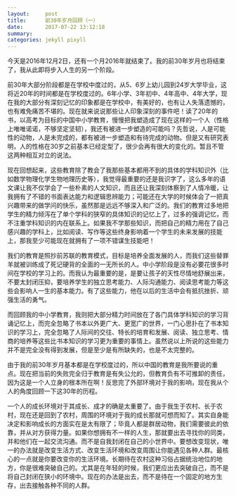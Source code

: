 ```yaml
---
layout:     post
title:      前30年岁月回顾（一）
date:       2017-07-22 13:12:18
summary:    
categories: jekyll pixyll
---
```



今天是2016年12月2日，还有一个月2016年就结束了。我的前30年岁月也将结束了，我从此即将步入人生的另一个阶段。

前30年大部分阶段都是在学校中度过的，从5、6岁上幼儿园到24岁大学毕业，这将近20年的时间都是在学校度过的。6年小学、3年初中、4年高中、4年大学，现在我的大部分有深刻记忆的印象都是在学校中，有美好的，也有让人失落遗憾的，也有难免痛苦不堪的。现在就来说说那些让人印象深刻的事件吧！读了20年的书，以高考为目标的中国中小学教育，慢慢把我塑造成了现在这样的一个人（性格上唯唯诺诺，不够坚定坚韧），我还有被进一步塑造的可能吗？先哲说，人是可能性的动物，人是未完成的，都有被进一步塑造和有待完成的动物。但是又有研究表明，人的性格在30岁之前基本已经定型了，很少会再有很大的变化的。暂且不管这两种相互对立的说法。

现在回想起来，这些教育除了教会了我那些基本都用不到的具体的学科知识外（比如数学物理化学生物地理历史等），我觉得最重要的还是我识字了，这么多年的语文课让我不仅学会了一些朴素的人文知识，而且还让我深刻体察到了人情冷暖，让我拥有了不错的书面表达能力和逻辑思辨能力；可能还在大学的时候体会了一把真兴趣带来的做学问的快乐，虽然那是远远不够深入和广泛的。我们的教育过多地把学生的精力倾泻在了单个学科的狭窄的具体知识的记忆上了，过多的强调记忆，而不注重学科知识的内在联系上。如果我不学那些知识，而把自己的精力用在了自己感兴趣的学科上，比如阅读、写作等这些终身影响着一个学生的未来发展的技能上，那我至少可能现在就拥有了一项不错谋生技能吧！

我们的教育是照抄前苏联的教育模式，目标是培养全面发展的人，而我们这些替罪羊就被训练成了死记硬背的全面的一无所长的人。中小学阶段是没有必要花很多时间在学校的学习上的。而我认为最重要的是，是要让孩子的天性尽情地舒展出来，不要太封闭压抑，要培养学生的独立思考能力、人际沟通能力、阅读思考能力等这些会影响人一生的基本能力。有了这些能力，他在以后的生活中会有抵抗挫折、顽强生活的勇气。

而回顾我的中小学教育，我则把大部分精力时间放在了各门具体学科知识的学习背诵记忆上，而完全忽略了书本以外更广大、更宽广的世界，一门心思扑在了书本知识的学习上，完全忽略了人际间的交往、特长的培育和发展、阅读、独立思考、情商的培养等这些比书本知识的学习更为重要的事情上。虽然说以上所说的这些能力并不是完全没有得到发展，但是至少是有所缺失的，也是不太完整的。

由于我的前30年岁月基本都是在学校度过的，所以中国的教育是我所要说的重点。现在把当前的失败完全归于教育是有失公允的，但教育负有不可推卸的责任，因为这是一个人立身的根本所在啊！反思完了外部环境对于我的影响，现在我从个人的角度回顾一下这30年的历程。

一个人的成长环境对于其成长、成才的确是太重要了。由于我生于农村、长于农村，现在还是回到了农村，周围的环境对于我的成长那就可想而知了。其实自身能决定和影响成长的方面实在是太有限了；毕竟人都是群居动物，我们需要彼此的依靠，并从对方获得力量。如果你想拥有不一样的人生，那就要出去寻找你的同类，并和他们在一起交流沟通。而不是自我封闭在自己的小世界中。要想改变现状，唯一的办法就是改变生活方式、改变生活环境和改变周围让你能遇见各种人群。最核心的一点就是你要改变你的生活环境。长期待在农村这种习俗占据统治地位的地方，你是很难突破自己的。尤其是在年轻的时候，我们更应出去突破自己，而不是将自己封闭在狭小的环境中。现在的办法是出去，而不是待在一个固定的地方生存，出去接触各种不同的人群。
